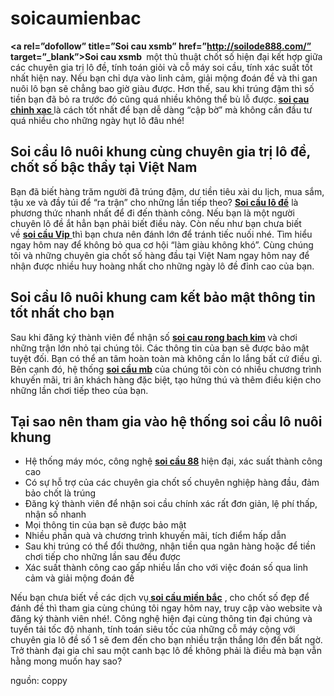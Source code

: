 # soicaumienbac
<strong><a rel=”dofollow” title=”Soi cau xsmb” href=”http://soilode888.com/” target=”_blank”>Soi cau xsmb</a> </strong> một thủ thuật chốt số hiện đại kết hợp giữa các chuyên gia trị lô đề, tính toán giỏi và cỗ máy soi cầu, tính xác suất tốt nhất hiện nay. Nếu bạn chỉ dựa vào linh cảm, giải mộng đoán đề và thi gan nuôi lô bạn sẽ chẳng bao giờ giàu được. Hơn thế, sau khi trúng đậm thì số tiền bạn đã bỏ ra trước đó cũng quá nhiều không thể bù lỗ được. <strong><a href="http://soilode888.com/">soi cau chinh xac </a></strong>là cách tốt nhất để bạn dễ dàng “cập bờ” mà không cần đầu tư quá nhiều cho những ngày hụt lô đâu nhé!
<h2>Soi cầu lô nuôi khung cùng chuyên gia trị lô đề, chốt số bậc thầy tại Việt Nam</h2>
Bạn đã biết hàng trăm người đã trúng đậm, dư tiền tiêu xài du lịch, mua sắm, tậu xe và đầy túi để “ra trận” cho những lần tiếp theo? <a href="http://soilode888.com"><strong>Soi cầu lô đề</strong></a> là phương thức nhanh nhất để đi đến thành công. Nếu bạn là một người chuyên lô đề ắt hẳn bạn phải biết điều này. Còn nếu như bạn chưa biết về <a href="http://soilode888.com"><strong>soi cầu Vip</strong> </a>thì bạn chưa nên đánh lớn để tránh tiếc nuối nhé. Tìm hiểu ngay hôm nay để không bỏ qua cơ hội “làm giàu không khó”. Cùng chúng tôi và những chuyên gia chốt số hàng đầu tại Việt Nam ngay hôm nay để nhận được nhiều huy hoàng nhất cho những ngày lô đề đỉnh cao của bạn.
<h2>Soi cầu lô nuôi khung cam kết bảo mật thông tin tốt nhất cho bạn</h2>
Sau khi đăng ký thành viên để nhận số <strong><a href="http://soilode888.com">soi cau rong bach kim</a> </strong>và chơi những trận lớn nhỏ tại chúng tôi. Các thông tin của bạn sẽ được bảo mật tuyệt đối. Bạn có thể an tâm hoàn toàn mà không cần lo lắng bất cứ điều gì. Bên cạnh đó, hệ thống <a href="http://soilode888.com"><strong>soi cầu mb</strong></a> của chúng tôi còn có nhiều chương trình khuyến mãi, tri ân khách hàng đặc biệt, tạo hứng thú và thêm điều kiện cho những lần chơi tiếp theo của bạn.
<h2>Tại sao nên tham gia vào hệ thống soi cầu lô nuôi khung</h2>
<ul>
 	<li>Hệ thống máy móc, công nghệ <a href="http://soilode888.com"><strong>soi cầu 88</strong></a> hiện đại, xác suất thành công cao</li>
 	<li>Có sự hỗ trợ của các chuyên gia chốt số chuyên nghiệp hàng đầu, đảm bảo chốt là trúng</li>
 	<li>Đăng ký thành viên để nhận soi cầu chính xác rất đơn giản, lệ phí thấp, nhận số nhanh</li>
 	<li>Mọi thông tin của bạn sẽ được bảo mật</li>
 	<li>Nhiều phần quà và chương trình khuyến mãi, tích điểm hấp dẫn</li>
 	<li>Sau khi trúng có thể đổi thưởng, nhận tiền qua ngân hàng hoặc để tiền chơi tiếp cho những lần sau đều được</li>
 	<li>Xác suất thành công cao gấp nhiều lần cho với việc đoán số qua linh cảm và giải mộng đoán đề</li>
</ul>
Nếu bạn chưa biết về các dịch vụ<a href="http://soilode888.com"><strong> soi cầu miền bắc</strong></a> , cho chốt số đẹp để đánh đề thì tham gia cùng chúng tôi ngay hôm nay, truy cập vào website và đăng ký thành viên nhé!. Công nghệ hiện đại cùng thông tin đại chúng và tuyền tải tốc độ nhanh, tính toán siêu tốc của những cỗ máy cộng với chuyên gia lô đề số 1 sẽ đem đến cho bạn nhiều trận thắng lớn đến bất ngờ. Trở thành đại gia chỉ sau một canh bạc lô đề không phải là điều mà bạn vẫn hằng mong muốn hay sao?

nguồn: coppy

</div>
